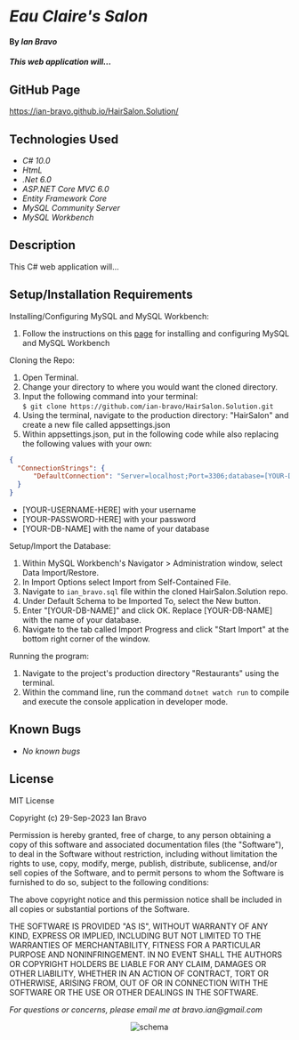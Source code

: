
# _Eau Claire's Salon_

#### By _**Ian Bravo**_

#### _This web application will..._

## GitHub Page ##

https://ian-bravo.github.io/HairSalon.Solution/


## Technologies Used

* _C# 10.0_
* _HtmL_
* _.Net 6.0_
* _ASP.NET Core MVC 6.0_
* _Entity Framework Core_
* _MySQL Community Server_
* _MySQL Workbench_


## Description

This C# web application will...

## Setup/Installation Requirements

Installing/Configuring MySQL and MySQL Workbench:

1. Follow the instructions on this <a href="https://www.learnhowtoprogram.com/c-and-net/getting-started-with-c/installing-and-configuring-mysql">page</a> for installing and configuring MySQL and MySQL Workbench

Cloning the Repo:
1. Open Terminal.
2. Change your directory to where you would want the cloned directory.
3. Input the following command into your terminal:  
 `$ git clone https://github.com/ian-bravo/HairSalon.Solution.git`
4. Using the terminal, navigate to the production directory: "HairSalon" and create a new file called appsettings.json
5. Within appsettings.json, put in the following code while also replacing the following values with your own:
```json
{
  "ConnectionStrings": {
      "DefaultConnection": "Server=localhost;Port=3306;database=[YOUR-DB-NAME];uid=[YOUR-USERNAME-HERE];pwd=[YOUR-PASSWORD-HERE];"
  }
}
```
* [YOUR-USERNAME-HERE] with your username
* [YOUR-PASSWORD-HERE] with your password
* [YOUR-DB-NAME] with the name of your database

Setup/Import the Database:
1. Within MySQL Workbench's Navigator > Administration window, select Data Import/Restore.
2. In Import Options select Import from Self-Contained File.
3. Navigate to `ian_bravo.sql` file within the cloned HairSalon.Solution repo. 
4. Under Default Schema to be Imported To, select the New button.
5. Enter "[YOUR-DB-NAME]" and click OK. Replace [YOUR-DB-NAME] with the name of your database.
6. Navigate to the tab called Import Progress and click "Start Import" at the bottom right corner of the window.

Running the program:
1. Navigate to the project's production directory "Restaurants" using the terminal.
2. Within the command line, run the command `dotnet watch run` to compile and execute the console application in developer mode.


## Known Bugs

* _No known bugs_


## License

MIT License  

Copyright (c) 29-Sep-2023 Ian Bravo  

Permission is hereby granted, free of charge, to any person obtaining a copy of this software and associated documentation files (the "Software"), to deal in the Software without restriction, including without limitation the rights to use, copy, modify, merge, publish, distribute, sublicense, and/or sell copies of the Software, and to permit persons to whom the Software is furnished to do so, subject to the following conditions:  

The above copyright notice and this permission notice shall be included in all copies or substantial portions of the Software.  

THE SOFTWARE IS PROVIDED "AS IS", WITHOUT WARRANTY OF ANY KIND, EXPRESS OR IMPLIED, INCLUDING BUT NOT LIMITED TO THE WARRANTIES OF MERCHANTABILITY, FITNESS FOR A PARTICULAR PURPOSE AND NONINFRINGEMENT. IN NO EVENT SHALL THE AUTHORS OR COPYRIGHT HOLDERS BE LIABLE FOR ANY CLAIM, DAMAGES OR OTHER LIABILITY, WHETHER IN AN ACTION OF CONTRACT, TORT OR OTHERWISE, ARISING FROM, OUT OF OR IN CONNECTION WITH THE SOFTWARE OR THE USE OR OTHER DEALINGS IN THE SOFTWARE.



_For questions or concerns, please email me at bravo.ian@gmail.com_

<p align="center"> <img src="schema.png" alt="schema"> </p>
